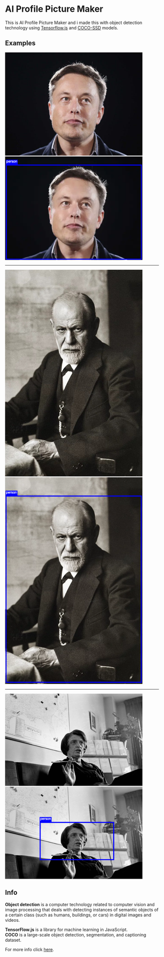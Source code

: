 # AI Profile Picture Maker
<p>This is AI Profile Picture Maker and i made this with object detection technology using <a href="https://www.tensorflow.org/js/" target="_blank" rel="noopener">Tensorflow.js</a> and
                        <a href="https://github.com/tensorflow/tfjs-models/tree/master/coco-ssd" target="_blank" rel="noopener">COCO-SSD</a> models.</p>
                        
## Examples
<p>
<img width="450" src="https://raw.githubusercontent.com/mburakerman/ai-profile-picture-maker/master/assets/examples/elon-musk.jpeg" />
<img width="450" src="https://raw.githubusercontent.com/mburakerman/ai-profile-picture-maker/master/assets/examples/elon-musk-ai.png" />
 </p>
 
<hr>

<p>
<img width="450" src="https://raw.githubusercontent.com/mburakerman/ai-profile-picture-maker/master/assets/examples/sigmund-freud.jpg" />
<img width="450" src="https://raw.githubusercontent.com/mburakerman/ai-profile-picture-maker/master/assets/examples/sigmund-freud-ai.png" />
 </p>
 
 <hr>
 
<p>
<img width="450" src="https://raw.githubusercontent.com/mburakerman/ai-profile-picture-maker/master/assets/examples/ayn-rand.png" />
<img width="450" src="https://raw.githubusercontent.com/mburakerman/ai-profile-picture-maker/master/assets/examples/ayn-rand-ai.png" />
 </p>

## Info

<p><strong>Object detection</strong> is a computer technology related to computer vision and image
                        processing that
                        deals with detecting instances of semantic objects of a certain class (such as humans,
                        buildings, or cars) in digital images and videos.</p>
<p><strong>TensorFlow.js</strong> is a library for machine learning in JavaScript. <br>
                        <strong>COCO</strong> is a large-scale object detection, segmentation, and captioning dataset.
                    </p>
                    
<p>For more info click <a href="https://github.com/tensorflow/models/blob/master/research/object_detection/README.md" tqrget="_blank" rel="noopener">here</a>.
                    </p>
                     
